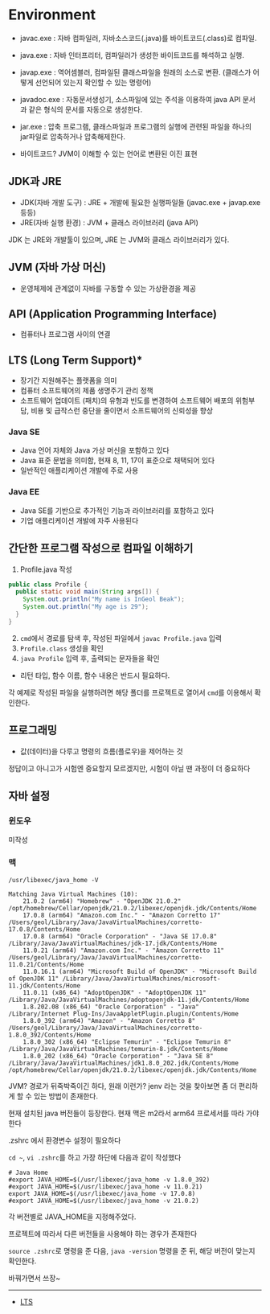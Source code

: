 # Environment
  - javac.exe : 자바 컴파일러, 자바소스코드(.java)를 바이트코드(.class)로 컴파일.
  - java.exe : 자바 인터프리터, 컴파일러가 생성한 바이트코드를 해석하고 실행.
  - javap.exe : 역어셈블러, 컴파일된 클래스파일을 원래의 소스로 변환. (클래스가 어떻게 선언되어 있는지 확인할 수 있는 명령어)

  - javadoc.exe : 자동문서생성기, 소스파일에 있는 주석을 이용하여 java API 문서과 같은 형식의 문서를 자동으로 생성한다.
  - jar.exe : 압축 프로그램, 클래스파일과 프로그램의 실행에 관련된 파일을 하나의 jar파일로 압축하거나 압축해제한다.

  - 바이트코드? JVM이 이해할 수 있는 언어로 변환된 이진 표현

## JDK과 JRE
  - JDK(자바 개발 도구) : JRE + 개발에 필요한 실행파일들 (javac.exe + javap.exe 등등)
  - JRE(자바 실행 환경) : JVM + 클래스 라이브러리 (java API)

JDK 는 JRE와 개발툴이 있으며, JRE 는 JVM와 클래스 라이브러리가 있다.

## JVM (자바 가상 머신)
  - 운영체제에 관계없이 자바를 구동할 수 있는 가상환경을 제공

## API (Application Programming Interface)
  - 컴퓨터나 프로그램 사이의 연결

## LTS (Long Term Support)*
  - 장기간 지원해주는 플랫폼을 의미
  - 컴퓨터 소프트웨어의 제품 생명주기 관리 정책
  - 소프트웨어 업데이트 (패치)의 유형과 빈도를 변경하여 소프트웨어 배포의 위험부담, 비용 및 급작스런 중단을 줄이면서 소프트웨어의 신뢰성을 향상

### Java SE
  - Java 언어 자체와 Java 가상 머신을 포함하고 있다
  - Java 표준 문법을 의미함, 현재 8, 11, 17이 표준으로 채택되어 있다
  - 일반적인 애플리케이션 개발에 주로 사용

### Java EE
  - Java SE를 기반으로 추가적인 기능과 라이브러리를 포함하고 있다
  - 기업 애플리케이션 개발에 자주 사용된다

## 간단한 프로그램 작성으로 컴파일 이해하기
  1. Profile.java 작성

  ```java
  public class Profile {
    public static void main(String args[]) {
      System.out.println("My name is InGeol Beak");
      System.out.println("My age is 29");
    }
  }
  ```

  2. `cmd`에서 경로를 탐색 후, 작성된 파일에서 `javac Profile.java` 입력
  3. `Profile.class` 생성을 확인
  4. `java Profile` 입력 후, 출력되는 문자들을 확인

  - 리턴 타입, 함수 이름, 함수 내용은 반드시 필요하다.


각 예제로 작성된 파일을 실행하려면 해당 폴더를 프로젝트로 열어서 `cmd`를 이용해서 확인한다.


## 프로그래밍

- 값(데이터)을 다루고 명령의 흐름(플로우)을 제어하는 것

정답이고 아니고가 시험엔 중요할지 모르겠지만, 시험이 아닐 땐 과정이 더 중요하다

## 자바 설정

### 윈도우

미작성

### 맥

```shell
/usr/libexec/java_home -V
```

```shell
Matching Java Virtual Machines (10):
    21.0.2 (arm64) "Homebrew" - "OpenJDK 21.0.2" /opt/homebrew/Cellar/openjdk/21.0.2/libexec/openjdk.jdk/Contents/Home
    17.0.8 (arm64) "Amazon.com Inc." - "Amazon Corretto 17" /Users/geol/Library/Java/JavaVirtualMachines/corretto-17.0.8/Contents/Home
    17.0.8 (arm64) "Oracle Corporation" - "Java SE 17.0.8" /Library/Java/JavaVirtualMachines/jdk-17.jdk/Contents/Home
    11.0.21 (arm64) "Amazon.com Inc." - "Amazon Corretto 11" /Users/geol/Library/Java/JavaVirtualMachines/corretto-11.0.21/Contents/Home
    11.0.16.1 (arm64) "Microsoft Build of OpenJDK" - "Microsoft Build of OpenJDK 11" /Library/Java/JavaVirtualMachines/microsoft-11.jdk/Contents/Home
    11.0.11 (x86_64) "AdoptOpenJDK" - "AdoptOpenJDK 11" /Library/Java/JavaVirtualMachines/adoptopenjdk-11.jdk/Contents/Home
    1.8.202.08 (x86_64) "Oracle Corporation" - "Java" /Library/Internet Plug-Ins/JavaAppletPlugin.plugin/Contents/Home
    1.8.0_392 (arm64) "Amazon" - "Amazon Corretto 8" /Users/geol/Library/Java/JavaVirtualMachines/corretto-1.8.0_392/Contents/Home
    1.8.0_302 (x86_64) "Eclipse Temurin" - "Eclipse Temurin 8" /Library/Java/JavaVirtualMachines/temurin-8.jdk/Contents/Home
    1.8.0_202 (x86_64) "Oracle Corporation" - "Java SE 8" /Library/Java/JavaVirtualMachines/jdk1.8.0_202.jdk/Contents/Home
/opt/homebrew/Cellar/openjdk/21.0.2/libexec/openjdk.jdk/Contents/Home
```
JVM? 경로가 뒤죽박죽이긴 하다, 원래 이런가? jenv 라는 것을 찾아보면 좀 더 편리하게 할 수 있는 방법이 존재한다.

현재 설치된 java 버전들이 등장한다. 현재 맥은 m2라서 arm64 프로세서를 따라 가야한다

.zshrc 에서 환경변수 설정이 필요하다

`cd ~`, `vi .zshrc`를 하고 가장 하단에 다음과 같이 작성했다

```
# Java Home
#export JAVA_HOME=$(/usr/libexec/java_home -v 1.8.0_392)
#export JAVA_HOME=$(/usr/libexec/java_home -v 11.0.21)
export JAVA_HOME=$(/usr/libexec/java_home -v 17.0.8)
#export JAVA_HOME=$(/usr/libexec/java_home -v 21.0.2)
```

각 버전별로 JAVA_HOME을 지정해주었다. 

프로젝트에 따라서 다른 버전들을 사용해야 하는 경우가 존재한다

`source .zshrc`로 명령을 준 다음, `java -version` 명령을 준 뒤, 해당 버전이 맞는지 확인한다.

바꿔가면서 쓰장~

-----

- [LTS](https://ko.wikipedia.org/wiki/%EC%9E%A5%EA%B8%B0_%EC%A7%80%EC%9B%90_%EB%B2%84%EC%A0%84)